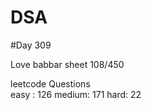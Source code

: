 # DSA

#Day 309

Love babbar sheet
    108/450
    
leetcode Questions   
easy : 126
medium: 171
hard: 22


 